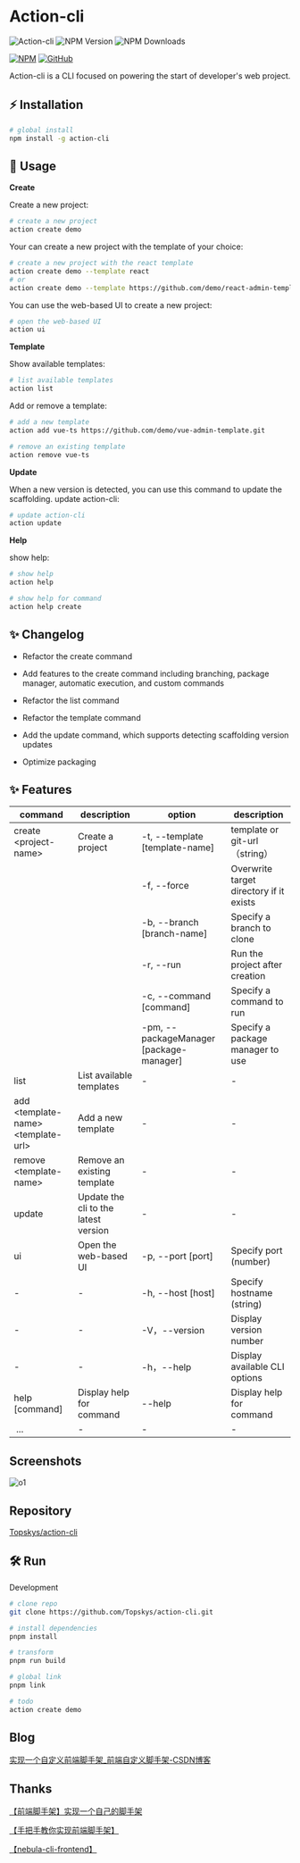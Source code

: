 # Action-cli

![Action-cli](https://img.shields.io/badge/Action-cli)
![NPM Version](https://img.shields.io/npm/v/action-cli)
![NPM Downloads](https://img.shields.io/npm/dy/action-cli)


[![NPM](https://img.shields.io/badge/NPM-%23CB3837.svg?style=for-the-badge&logo=npm&logoColor=white)](https://www.npmjs.com/package/action-cli)
[![GitHub](https://img.shields.io/badge/github-%23121011.svg?style=for-the-badge&logo=github&logoColor=white)](https://github.com/Topskys/action-cli)

Action-cli is a CLI focused on powering the start of developer's web  project.

## ⚡ Installation
```sh
# global install
npm install -g action-cli
```

## 🚀 Usage

**Create**

Create a new project:
```sh
# create a new project
action create demo

```
Your can create a new project with the template of your choice:

```sh
# create a new project with the react template
action create demo --template react
# or
action create demo --template https://github.com/demo/react-admin-template.git

```

You can use the web-based UI to create a new project:
```sh
# open the web-based UI
action ui
```
**Template**

Show available templates:
```sh
# list available templates
action list
```
Add or remove a template:

```sh
# add a new template
action add vue-ts https://github.com/demo/vue-admin-template.git

# remove an existing template
action remove vue-ts
```

**Update**

When a new version is detected, you can use this command to update the scaffolding.
update action-cli:
```sh
# update action-cli
action update
```

**Help**

show help:
```sh
# show help
action help

# show help for command
action help create
```

## ✨ Changelog

- Refactor the create command

- Add features to the create command including branching, package manager, automatic execution, and custom commands

- Refactor the list command

- Refactor the template command

- Add the update command, which supports detecting scaffolding version updates

- Optimize packaging


## ✨ Features


| command	| description	| option	| description |
| ------------ | ------------ | ------------ | ------------ |
| create \<project-name> | Create a project |-t, --template [template-name]	| template or git-url（string）|
|    |  | 	-f, --force	|Overwrite target directory if it exists|
|    |  |-b, --branch [branch-name]	| Specify a branch to clone |
|    |  |-r, --run	| Run the project after creation |
|    |  |-c, --command [command]	| Specify a command to run |
|    |  |-pm, --packageManager [package-manager]	| Specify a package manager to use |
| list |	List available templates |	-	| - |
| add \<template-name> \<template-url> |	Add a new template	| - |	- |
| remove \<template-name> | Remove an existing template	| - |	- |
| update | Update the cli to the latest version	| - |	- |
| ui	| Open the web-based UI |	-p, --port [port]	|Specify port (number)|
|-| -|-h,  --host [host]	| Specify hostname (string)|
|-	|-|	-V，--version	|Display version number|
|-|-|-h，--help	|Display available CLI options|
| help [command]	|Display help for command|	--help	|Display help for command|
| ...|	-|	-|	-|


## Screenshots


![o1](https://i-blog.csdnimg.cn/blog_migrate/e302771d8c20af304879a645d8bdb41b.png)


## Repository

[Topskys/action-cli](https://github.com/Topskys/action-cli)

## 🛠️ Run

Development
```sh
# clone repo
git clone https://github.com/Topskys/action-cli.git

# install dependencies
pnpm install

# transform
pnpm run build

# global link
pnpm link

# todo
action create demo
```

## Blog

[实现一个自定义前端脚手架_前端自定义脚手架-CSDN博客](https://blog.csdn.net/qq_58062502/article/details/136307480?fromshare=blogdetail&sharetype=blogdetail&sharerId=136307480&sharerefer=PC&sharesource=qq_58062502&sharefrom=from_link)

## Thanks

[【前端脚手架】实现一个自己的脚手架](https://www.bilibili.com/video/BV1PB4y1j7DY/?p=7&share_source=copy_web&vd_source=d50c6b3216dda73ea5961ad06d492fa2)

[【手把手教你实现前端脚手架】](https://www.bilibili.com/video/BV14o4y1T7Ra/?share_source=copy_web&vd_source=d50c6b3216dda73ea5961ad06d492fa2)

[【nebula-cli-frontend】](https://www.npmjs.com/package/nebula-cli-frontend)